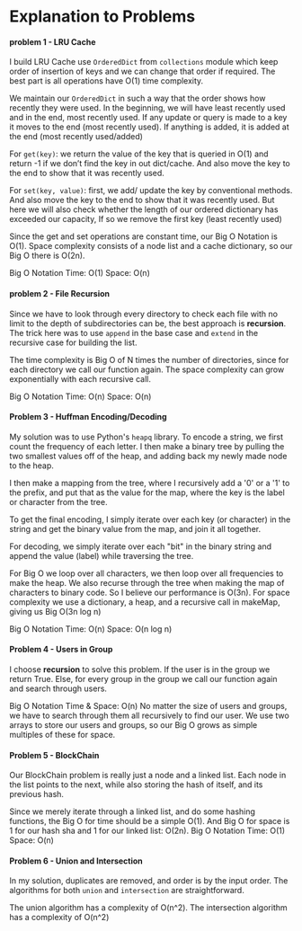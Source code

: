 # Explanation to Problems

#### problem 1 - LRU Cache

I build LRU Cache use  `OrderedDict` from `collections` module which keep order of insertion of keys and we can change that order if required. The best part is all operations have O(1)​ time complexity.

We maintain our `OrderedDict` in such a way that the order shows how recently they were used. In the beginning, we will have least recently used and in the end, most recently used.
If any update or query is made to a key it moves to the end (most recently used). If anything is added, it is added at the end (most recently used/added)

For `get(key)`: we return the value of the key that is queried in O(1) and return -1 if we don’t find the key in out dict/cache. And also move the key to the end to show that it was recently used.

For `set(key, value)`: first, we add/ update the key by conventional methods. And also move the key to the end to show that it was recently used. But here we will also check whether the length of our ordered dictionary has exceeded our capacity, If so we remove the first key (least recently used)

Since the get and set operations are constant time, our Big O Notation is O(1). Space complexity consists of a node list and a cache dictionary, so our Big O there is O(2n).

Big O Notation Time: O(1) Space: O(n)



#### problem 2 - File Recursion

Since we have to look through every directory to check each file with no limit to the depth of subdirectories can be, the best approach is **recursion**. The trick here was to use `append` in the base case and `extend` in the recursive case for building the list.

The time complexity is Big O of N times the number of directories, since for each directory we call our function again. The space complexity can grow exponentially with each recursive call.

Big O Notation Time: O(n)  Space: O(n)



#### Problem 3 - Huffman Encoding/Decoding

My solution was to use Python's `heapq` library. To encode a string, we first count the frequency of each letter. I then make a binary tree by pulling the two smallest values off of the heap, and adding back my newly made node to the heap.

I then make a mapping from the tree, where I recursively add a '0' or a '1' to the prefix, and put that as the value for the map, where the key is the label or character from the tree.

To get the final encoding, I simply iterate over each key (or character) in the string and get the binary value from the map, and join it all together.

For decoding, we simply iterate over each "bit" in the binary string and append the value (label) while traversing the tree.

For Big O we loop over all characters, we then loop over all frequencies to make the heap. We also recurse through the tree when making the map of characters to binary code. So I believe our performance is O(3n). For space complexity we use a dictionary, a heap, and a recursive call in makeMap, giving us Big O(3n log n)

Big O Notation Time: O(n) Space: O(n log n)



#### Problem 4 - Users in Group

I choose **recursion** to solve this problem. If the user is in the group we return True. Else, for every group in the group we call our function again and search through users.

Big O Notation Time & Space: O(n) No matter the size of users and groups, we have to search through them all recursively to find our user. We use two arrays to store our users and groups, so our Big O grows as simple multiples of these for space.



#### Problem 5 - BlockChain

Our BlockChain problem is really just a node and a linked list. Each node in the list points to the next, while also storing the hash of itself, and its previous hash.

Since we merely iterate through a linked list, and do some hashing functions, the Big O for time should be a simple O(1). And Big O for space is 1 for our hash sha and 1 for our linked list: O(2n). Big O Notation Time: O(1) Space: O(n)



#### Problem 6 - Union and Intersection

In my solution, duplicates are removed, and order is by the input order. The algorithms for both `union` and `intersection` are straightforward. 

The union algorithm has a complexity of O(n^2). The intersection algorithm has a complexity of O(n^2)





